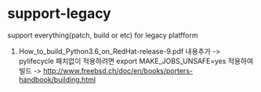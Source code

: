 # support-legacy
support everything(patch, build or etc) for legacy platfform


1) How_to_build_Python3.6_on_RedHat-release-9.pdf 내용추가
-> pylifecycle 패치없이 적용하려면 export MAKE_JOBS_UNSAFE=yes  적용하여 빌드
-> http://www.freebsd.ch/doc/en/books/porters-handbook/building.html
